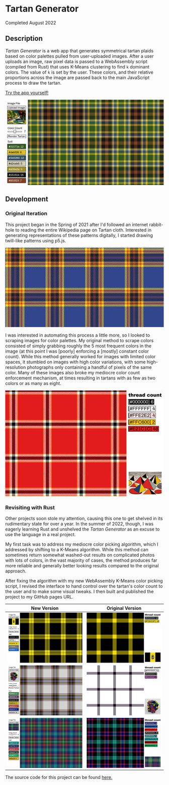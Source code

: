 # Tartan Generator

Completed August 2022

## Description

*Tartan Generator* is a web app that generates symmetrical tartan plaids based on color palettes pulled from user-uploaded images. After a user uploads an image, raw pixel data is passed to a WebAssembly script (compiled from Rust) that uses K-Means clustering to find `k` dominant colors. The value of `k` is set by the user. These colors, and their relative proportions across the image are passed back to the main JavaScript process to draw the tartan.

[Try the app yourself!](https://pitworker.github.io/tartanGenerator/)

![Tartan Generator rendering the default tartan](/content/tartan-generator/images/defaultTartan.png "Tartan Generator rendering the default tartan")

## Development

### Original Iteration

This project began in the Spring of 2021 after I'd followed an internet rabbit-hole to reading the entire Wikipedia page on Tartan cloth. Interested in generating representations of these patterns digitally, I started drawing twill-like patterns using p5.js.

![A digitally-rendered tartan](/content/tartan-generator/images/digitalTartan.png "A digitally rendered tartan")

I was interested in automating this process a little more, so I looked to scraping images for color palettes. My original method to scrape colors consisted of simply grabbing roughly the 5 most frequent colors in the image (at this point I was [poorly] enforcing a [mostly] constant color count). While this method generally worked for images with limited color spaces, it stumbled on images with high color variations, with some high-resolution photographs only containing a handful of pixels of the same color. Many of these images also broke my mediocre color count enforcement mechanism, at times resulting in tartans with as few as two colors or as many as eight.

![A tartan rendered with the original method](/content/tartan-generator/images/calderTartan_v1.png "A tartan rendered with the original method")

### Revisiting with Rust

Other projects soon stole my attention, causing this one to get shelved in its rudimentary state for over a year. In the summer of 2022, though, I was eagerly learning Rust and unshelved the *Tartan Generator* as an excuse to use the language in a real project.

My first task was to address my mediocre color picking algorithm, which I addressed by shifting to a K-Means algorithm. While this method can sometimes return somewhat washed-out results on complicated photos with lots of colors, in the vast majority of cases, the method produces far more reliable and generally better looking results compared to the original approach.

After fixing the algorithm with my new WebAssembly K-Means color picking script, I revised the interface to hand control over the tartan's color count to the user and to make some visual tweaks. I then built and published the project to my GitHub pages URL.

| New Version | Original Version |
| --------- | --------- |
| ![Pittsburgh flag V2](/content/tartan-generator/images/pittsburghTartan_v2.png "Pittsburgh flag V2") |  ![Pittsburgh flag V1](/content/tartan-generator/images/pittsburghTartan_v1.png "Pittsburgh flag V1") |
| ![Puzzle photo V2](/content/tartan-generator/images/rubiksTartan_v2.png "Puzzle photo V2") | ![Puzzle photo V1](/content/tartan-generator/images/rubiksTartan_v1.png "Puzzle photo V1") |
| ![Another tartan V2](/content/tartan-generator/images/tartanTartan_v2.png "Another tartan V2") | ![Another tartan V1](/content/tartan-generator/images/tartanTartan_v1.png "Another tartan V1") |

The source code for this project can be found [here.](https://github.com/pitworker/tartanGenerator)
